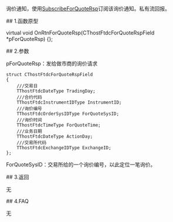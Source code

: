<p>询价通知，使用<a href="../../CTHOSTFTDCMDAPI/SUBSCRIBEFORQUOTERSP/">SubscribeForQuoteRsp</a>订阅该询价通知。私有流回报。</p>
<span class="anchor" id="14f28c78-7785-42a7-b61d-5a06015d5a29"></span>
## 1.函数原型
<p>virtual void OnRtnForQuoteRsp(CThostFtdcForQuoteRspField *pForQuoteRsp) {};</p>
<span class="anchor" id="de8d3254-282b-4205-a123-cd28919faee7"></span>
## 2.参数
<p>pForQuoteRsp：发给做市商的询价请求</p>
<pre><code>struct CThostFtdcForQuoteRspField
{
    ///交易日
    TThostFtdcDateType TradingDay;
    ///合约代码
    TThostFtdcInstrumentIDType InstrumentID;
    ///询价编号
    TThostFtdcOrderSysIDType ForQuoteSysID;
    ///询价时间
    TThostFtdcTimeType ForQuoteTime;
    ///业务日期
    TThostFtdcDateType ActionDay;
    ///交易所代码
    TThostFtdcExchangeIDType ExchangeID;
};
</code></pre>
<p>ForQuoteSysID：交易所给的一个询价编号，以此定位一笔询价。</p>
<span class="anchor" id="1ed4db45-c83f-4f4d-9bf8-3d326b8226cf"></span>
## 3.返回
<p>无</p>
<span class="anchor" id="2e4035e2-cf5f-4c25-8305-2397bc44f4f0"></span>
## 4.FAQ
<p>无</p>
